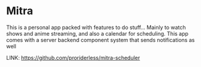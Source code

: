 # Mitra

This is a personal app packed with features to do stuff...
Mainly to watch shows and anime streaming, and also a calendar for scheduling.
This app comes with a server backend component system that sends notifications as well

LINK: https://github.com/proriderless/mitra-scheduler


